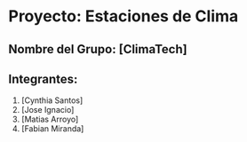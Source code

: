 # Proyecto: Estaciones de Clima

## Nombre del Grupo: [ClimaTech]

## Integrantes:
1. [Cynthia Santos]
2. [Jose Ignacio]
3. [Matias Arroyo]
4. [Fabian Miranda]

